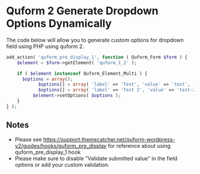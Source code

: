 # Quform 2 Generate Dropdown Options Dynamically

The code below will allow you to generate custom options for dropdown field using PHP using quform 2.

```php
add_action( 'quform_pre_display_1', function ( Quform_Form $form ) {
	$element = $form->getElement( 'quform_1_2' );

	if ( $element instanceof Quform_Element_Multi ) {
      $options = array(); 
			$options[] = array( 'label' => 'Test', 'value' => 'test', 'id' => '1' );
			$options[] = array( 'label' => 'Test 2', 'value' => 'test-2', 'id' => '2' );
		  $element->setOptions( $options );
	}
} );
```

## Notes
- Please see https://support.themecatcher.net/quform-wordpress-v2/guides/hooks/quform_pre_display for reference about using quform_pre_display_1 hook
- Please make sure to disable "Validate submitted value" in the field options or add your custom validation.
